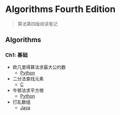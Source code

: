 # Algorithms Fourth Edition

> 算法第四版阅读笔记

## Algorithms

### Ch1: 基础

+ 欧几里得算法求最大公约数
    - [Python](https://github.com/oaoouo/algorithms_4th/blob/master/Python/gcd.py)
+ 二分法查找元素
    - [C](https://github.com/oaoouo/algorithms_4th/blob/master/C/bs.c)
+ 牛顿法求平方根
    - [Python](https://github.com/oaoouo/algorithms_4th/blob/master/Python/sqrt.py)
+ 打乱数组
    - [Java](https://github.com/oaoouo/algorithms_4th/blob/master/Java/Shuffle.java)
